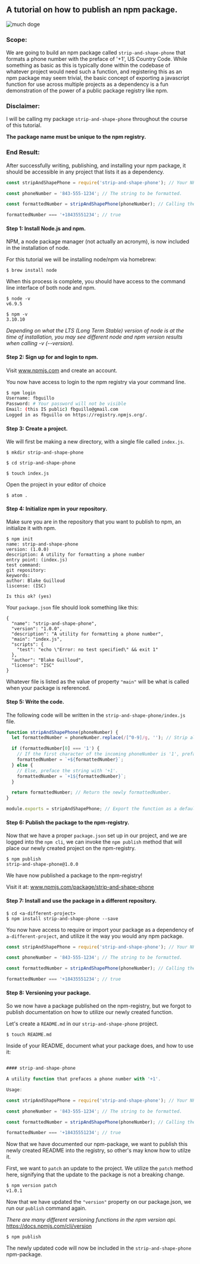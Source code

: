 ## A tutorial on how to publish an npm package.

![much doge](https://lh3.googleusercontent.com/E6EO3XO6zP7NtBq2L9SDF1DbBoYamUWc8QTRvOFuQg_Gka2Vw_RIv-AjU5Ysu4XgwHU=w170)

### Scope:
We are going to build an npm package called `strip-and-shape-phone` that formats a phone number with the preface of '+1', US Country Code. While something as basic as this is typically done within the codebase of whatever project would need such a function, and registering this as an npm package may seem trivial, the basic concept of exporting a javascript function for use across multiple projects as a dependency is a fun demonstration of the power of a public package registry like npm.

### Disclaimer:
I will be calling my package `strip-and-shape-phone` throughout the course of this tutorial.

**The package name must be unique to the npm registry.**

### End Result:
After successfully writing, publishing, and installing your npm package, it should be accessible in any project that lists it as a dependency.
```javascript
const stripAndShapePhone = require('strip-and-shape-phone'); // Your NPM package.

const phoneNumber = '843-555-1234'; // The string to be formatted.

const formattedNumber = stripAndShapePhone(phoneNumber); // Calling the imported package.

formattedNumber === '+18435551234'; // true
```

#### Step 1: Install Node.js and npm.
NPM, a node package manager (not actually an acronym), is now included in the installation of node.

For this tutorial we will be installing node/npm via homebrew:

```
$ brew install node
```

When this process is complete, you should have access to the command line interface of both node and npm.

```
$ node -v
v6.9.5

$ npm -v
3.10.10
```

*Depending on what the LTS (Long Term Stable) version of node is at the time of installation, you may see different node and npm version results when calling -v (--version).*

#### Step 2: Sign up for and login to npm.
Visit www.npmjs.com and create an account.

You now have access to login to the npm registry via your command line.
```bash
$ npm login
Username: fbguillo
Password: # Your password will not be visible
Email: (this IS public) fbguillo@gmail.com
Logged in as fbguillo on https://registry.npmjs.org/.
```


#### Step 3: Create a project.
We will first be making a new directory, with a single file called `index.js`.

```
$ mkdir strip-and-shape-phone

$ cd strip-and-shape-phone

$ touch index.js
```
Open the project in your editor of choice
```
$ atom .
```

#### Step 4: Initialize npm in your repository.
Make sure you are in the repository that you want to publish to npm, an initialize it with npm.

```
$ npm init
name: strip-and-shape-phone
version: (1.0.0)
description: A utility for formatting a phone number
entry point: (index.js)
test command:
git repository:
keywords:
author: Blake Guilloud
liscense: (ISC)

Is this ok? (yes)
```

Your `package.json` file should look something like this:

```
{
  "name": "strip-and-shape-phone",
  "version": "1.0.0",
  "description": "A utility for formatting a phone number",
  "main": "index.js",
  "scripts": {
    "test": "echo \"Error: no test specified\" && exit 1"
  },
  "author": "Blake Guilloud",
  "license": "ISC"
}
```

Whatever file is listed as the value of property `"main"` will be what is called when your package is referenced.

#### Step 5: Write the code.
The following code will be written in the `strip-and-shape-phone/index.js` file.

```javascript
function stripAndShapePhone(phoneNumber) {
  let formattedNumber = phoneNumber.replace(/[^0-9]/g, ''); // Strip all non-numeric characters out of the string.

  if (formattedNumber[0] === '1') {
    // If the first character of the incoming phoneNumber is '1', preface the formattedNumber with '+'.
    formattedNumber = `+${formattedNumber}`;
  } else {
    // Else, preface the string with '+1'.
    formattedNumber = `+1${formattedNumber}`;
  }

  return formattedNumber; // Return the newly formattedNumber.
}

module.exports = stripAndShapePhone; // Export the function as a default to represent the entire module.
```

#### Step 6: Publish the package to the npm-registry.
Now that we have a proper `package.json` set up in our project, and we are logged into the `npm cli`, we can invoke the `npm publish` method that will place our newly created project on the npm-registry.

```
$ npm publish
strip-and-shape-phone@1.0.0
```

We have now published a package to the npm-registry!

Visit it at: www.npmjs.com/package/strip-and-shape-phone


#### Step 7: Install and use the package in a different repository.
```
$ cd <a-different-project>
$ npm install strip-and-shape-phone --save
```

You now have access to require or import your package as a dependency of `a-different-project`, and utilize it the way you would any npm package.

```javascript
const stripAndShapePhone = require('strip-and-shape-phone'); // Your NPM package.

const phoneNumber = '843-555-1234'; // The string to be formatted.

const formattedNumber = stripAndShapePhone(phoneNumber); // Calling the imported package.

formattedNumber === '+18435551234'; // true
```

#### Step 8: Versioning your package.
So we now have a package published on the npm-registry, but we forgot to publish documentation on how to utilize our newly created function.

Let's create a `README.md` in our `strip-and-shape-phone` project.

```
$ touch README.md
```

Inside of your README, document what your package does, and how to use it:
```javascript

#### strip-and-shape-phone

A utility function that prefaces a phone number with '+1'.

Usage:

const stripAndShapePhone = require('strip-and-shape-phone'); // Your NPM package.

const phoneNumber = '843-555-1234'; // The string to be formatted.

const formattedNumber = stripAndShapePhone(phoneNumber); // Calling the imported package.

formattedNumber === '+18435551234'; // true
```

Now that we have documented our npm-package, we want to publish this newly created README into the registry, so other's may know how to utilze it.

First, we want to `patch` an update to the project. We utilize the `patch` method here, signifying that the update to the package is not a breaking change.

```
$ npm version patch
v1.0.1
```

Now that we have updated the `"version"` property on our package.json, we run our `publish` command again.

*There are many different versioning functions in the npm version api.* https://docs.npmjs.com/cli/version

```
$ npm publish
```

The newly updated code will now be included in the `strip-and-shape-phone` npm-package.
